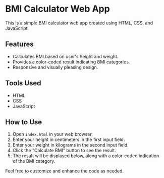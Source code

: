 # BMI Calculator Web App

This is a simple BMI calculator web app created using HTML, CSS, and JavaScript.

## Features

- Calculates BMI based on user's height and weight.
- Provides a color-coded result indicating BMI categories.
- Responsive and visually pleasing design.

## Tools Used

- HTML
- CSS
- JavaScript

## How to Use

1. Open `index.html` in your web browser.
2. Enter your height in centimeters in the first input field.
3. Enter your weight in kilograms in the second input field.
4. Click the "Calculate BMI" button to see the result.
5. The result will be displayed below, along with a color-coded indication of the BMI category.

Feel free to customize and enhance the code as needed.
